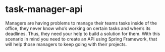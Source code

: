 # task-manager-api
Managers are having problems to manage their teams tasks inside of the office, they never know who’s working on certain tasks and when’s its deadlines. Thus, they need your help to build a solution for them. With this scenario in mind you need to create an API using Spring Framework, that will help those managers to keep going with their projects.
